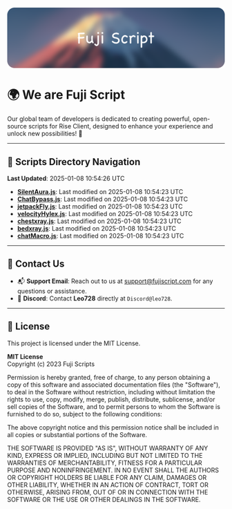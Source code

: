 ![Banner](.github/b.webp)

# 🌍 **We are Fuji Script**

Our global team of developers is dedicated to creating powerful, open-source scripts for Rise Client, designed to enhance your experience and unlock new possibilities! 🌟

---
<!-- SCRIPTS_NAVIGATION_START -->
## 📂 **Scripts Directory Navigation**

**Last Updated**: 2025-01-08 10:54:26 UTC

- **[SilentAura.js](scripts/SilentAura.js)**: Last modified on 2025-01-08 10:54:23 UTC
- **[ChatBypass.js](scripts/ChatBypass.js)**: Last modified on 2025-01-08 10:54:23 UTC
- **[jetpackFly.js](scripts/jetpackFly.js)**: Last modified on 2025-01-08 10:54:23 UTC
- **[velocityHylex.js](scripts/velocityHylex.js)**: Last modified on 2025-01-08 10:54:23 UTC
- **[chestxray.js](scripts/chestxray.js)**: Last modified on 2025-01-08 10:54:23 UTC
- **[bedxray.js](scripts/bedxray.js)**: Last modified on 2025-01-08 10:54:23 UTC
- **[chatMacro.js](scripts/chatMacro.js)**: Last modified on 2025-01-08 10:54:23 UTC

<!-- SCRIPTS_NAVIGATION_END -->

---

## 💬 **Contact Us**  
- 📬 **Support Email**: Reach out to us at [support@fujiscript.com](mailto:support@fujiscript.com) for any questions or assistance.  
- 💬 **Discord**: Contact **Leo728** directly at `Discord@leo728`.

---

## 📜 **License**

This project is licensed under the MIT License.  

**MIT License**  
Copyright (c) 2023 Fuji Scripts  

Permission is hereby granted, free of charge, to any person obtaining a copy of this software and associated documentation files (the "Software"), to deal in the Software without restriction, including without limitation the rights to use, copy, modify, merge, publish, distribute, sublicense, and/or sell copies of the Software, and to permit persons to whom the Software is furnished to do so, subject to the following conditions:  

The above copyright notice and this permission notice shall be included in all copies or substantial portions of the Software.  

THE SOFTWARE IS PROVIDED "AS IS", WITHOUT WARRANTY OF ANY KIND, EXPRESS OR IMPLIED, INCLUDING BUT NOT LIMITED TO THE WARRANTIES OF MERCHANTABILITY, FITNESS FOR A PARTICULAR PURPOSE AND NONINFRINGEMENT. IN NO EVENT SHALL THE AUTHORS OR COPYRIGHT HOLDERS BE LIABLE FOR ANY CLAIM, DAMAGES OR OTHER LIABILITY, WHETHER IN AN ACTION OF CONTRACT, TORT OR OTHERWISE, ARISING FROM, OUT OF OR IN CONNECTION WITH THE SOFTWARE OR THE USE OR OTHER DEALINGS IN THE SOFTWARE.  
